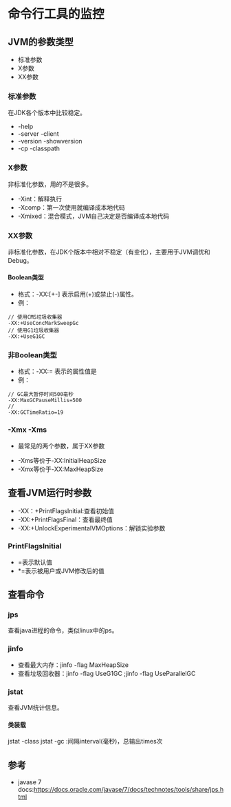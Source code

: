 # 命令行工具的监控
## JVM的参数类型
* 标准参数
* X参数
* XX参数

### 标准参数
在JDK各个版本中比较稳定。  
* -help
* -server -client
* -version -showversion
* -cp -classpath

### X参数
非标准化参数，用的不是很多。    
* -Xint：解释执行
* -Xcomp：第一次使用就编译成本地代码
* -Xmixed：混合模式，JVM自己决定是否编译成本地代码

### XX参数
非标准化参数，在JDK个版本中相对不稳定（有变化），主要用于JVM调优和Debug。  

#### Boolean类型
* 格式：-XX:[+-]<name> 表示启用(+)或禁止(-)<name>属性。  
* 例：
```
// 使用CMS垃圾收集器
-XX:+UseConcMarkSweepGc
// 使用G1垃圾收集器  
-XX:+UseG1GC  
```
### 非Boolean类型
* 格式：-XX:<name>=<value> 表示<name>的属性值是<value>
* 例：  
```
// GC最大暂停时间500毫秒
-XX:MaxGCPauseMillis=500
// 
-XX:GCTimeRatio=19
```

### -Xmx -Xms
* 最常见的两个参数，属于XX参数
 - -Xms等价于-XX:InitialHeapSize
 - -Xmx等价于-XX:MaxHeapSize
 
## 查看JVM运行时参数
* -XX：+PrintFlagsInitial:查看初始值
* -XX:+PrintFlagsFinal：查看最终值
* -XX:+UnlockExperimentalVMOptions：解锁实验参数 

### PrintFlagsInitial
* =表示默认值  
* *=表示被用户或JVM修改后的值



## 查看命令
### jps
查看java进程的命令，类似linux中的ps。  

### jinfo
* 查看最大内存：jinfo -flag MaxHeapSize <pid>
* 查看垃圾回收器：jinfo -flag UseG1GC <pid>;jinfo -flag UseParallelGC <pid>

### jstat
查看JVM统计信息。  
#### 类装载
jstat -class <pid>
jstat -gc <pid> <interval> <times>:间隔interval(毫秒)，总输出times次  


## 参考
* javase 7 docs:https://docs.oracle.com/javase/7/docs/technotes/tools/share/jps.html